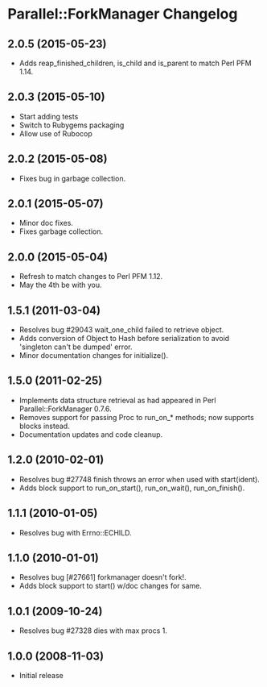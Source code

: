 # Parallel::ForkManager Changelog

## 2.0.5 (2015-05-23)

- Adds reap_finished_children, is_child and is_parent to match Perl PFM 1.14.

## 2.0.3 (2015-05-10)

- Start adding tests
- Switch to Rubygems packaging
- Allow use of Rubocop

## 2.0.2 (2015-05-08)

- Fixes bug in garbage collection.

## 2.0.1 (2015-05-07)

- Minor doc fixes.
- Fixes garbage collection.

## 2.0.0 (2015-05-04)

- Refresh to match changes to Perl PFM 1.12.
- May the 4th be with you.

## 1.5.1 (2011-03-04)

- Resolves bug #29043 wait_one_child failed to retrieve object.
- Adds conversion of Object to Hash before serialization to avoid 'singleton can't be dumped' error.
- Minor documentation changes for initialize().

## 1.5.0 (2011-02-25)

- Implements data structure retrieval as had appeared in Perl Parallel::ForkManager 0.7.6.
- Removes support for passing Proc to run_on_* methods; now supports blocks instead.
- Documentation updates and code cleanup.

## 1.2.0 (2010-02-01)

- Resolves bug #27748 finish throws an error when used with start(ident).
- Adds block support to run_on_start(), run_on_wait(), run_on_finish().

## 1.1.1 (2010-01-05)

- Resolves bug with Errno::ECHILD.

## 1.1.0 (2010-01-01)

- Resolves bug [#27661] forkmanager doesn't fork!.
- Adds block support to start() w/doc changes for same.

## 1.0.1 (2009-10-24)

- Resolves bug #27328 dies with max procs 1.

## 1.0.0 (2008-11-03)

- Initial release
